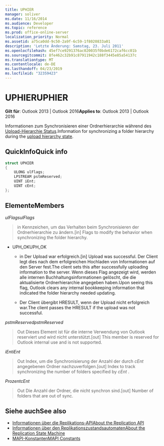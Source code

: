 ```yaml
---
title: UPHIER
manager: soliver
ms.date: 11/16/2014
ms.audience: Developer
ms.topic: reference
ms.prod: office-online-server
localization_priority: Normal
ms.assetid: a75ca0dd-9c50-2a9f-6c59-1f8020833a01
description: 'Letzte Änderung: Samstag, 23. Juli 2011'
ms.openlocfilehash: 45ef7ce9291376ac020035f0bde6172caf6cc01b
ms.sourcegitcommit: 8fe462c32b91c87911942c188f3445e85a54137c
ms.translationtype: MT
ms.contentlocale: de-DE
ms.lasthandoff: 04/23/2019
ms.locfileid: "32359423"
---
```

# <a name="uphier"></a><span data-ttu-id="af23f-103">UPHIER</span><span class="sxs-lookup"><span data-stu-id="af23f-103">UPHIER</span></span>
 
<span data-ttu-id="af23f-104">**Gilt für**: Outlook 2013 | Outlook 2016</span><span class="sxs-lookup"><span data-stu-id="af23f-104">**Applies to**: Outlook 2013 | Outlook 2016</span></span> 
  
<span data-ttu-id="af23f-105">Informationen zum Synchronisieren einer Ordnerhierarchie während des [Upload-Hierarchie Status](upload-hierarchy-state.md).</span><span class="sxs-lookup"><span data-stu-id="af23f-105">Information for synchronizing a folder hierarchy during the [upload hierarchy state](upload-hierarchy-state.md).</span></span>
  
## <a name="quick-info"></a><span data-ttu-id="af23f-106">QuickInfo</span><span class="sxs-lookup"><span data-stu-id="af23f-106">Quick info</span></span>

```cpp
struct UPHIER 
{ 
    ULONG ulFlags; 
    LPSTREAM pstmReserved; 
    UINT iEnt; 
    UINT cEnt; 
};
```

## <a name="members"></a><span data-ttu-id="af23f-107">Elemente</span><span class="sxs-lookup"><span data-stu-id="af23f-107">Members</span></span>

<span data-ttu-id="af23f-108">_ulFlags_</span><span class="sxs-lookup"><span data-stu-id="af23f-108">_ulFlags_</span></span>
  
> <span data-ttu-id="af23f-109">in Kennzeichen, um das Verhalten beim Synchronisieren der Ordnerhierarchie zu ändern.</span><span class="sxs-lookup"><span data-stu-id="af23f-109">[in] Flags to modify the behavior when synchronizing the folder hierarchy.</span></span>
    
  - <span data-ttu-id="af23f-110">UPH_OK</span><span class="sxs-lookup"><span data-stu-id="af23f-110">UPH_OK</span></span>
    
    - <span data-ttu-id="af23f-111">in Der Upload war erfolgreich.</span><span class="sxs-lookup"><span data-stu-id="af23f-111">[in] Upload was successful.</span></span> <span data-ttu-id="af23f-112">Der Client legt dies nach dem erfolgreichen Hochladen von Informationen auf den Server fest.</span><span class="sxs-lookup"><span data-stu-id="af23f-112">The client sets this after successfully uploading information to the server.</span></span> <span data-ttu-id="af23f-113">Wenn dieses Flag angezeigt wird, werden alle internen Buchhaltungsinformationen gelöscht, die die aktualisierte Ordnerhierarchie angegeben haben.</span><span class="sxs-lookup"><span data-stu-id="af23f-113">Upon seeing this flag, Outlook clears any internal bookkeeping information that indicated the folder hierarchy needed updating.</span></span> 
    
    - <span data-ttu-id="af23f-114">Der Client übergibt HRESULT, wenn der Upload nicht erfolgreich war.</span><span class="sxs-lookup"><span data-stu-id="af23f-114">The client passes the HRESULT if the upload was not successful.</span></span>
    
<span data-ttu-id="af23f-115">_pstmReserved_</span><span class="sxs-lookup"><span data-stu-id="af23f-115">_pstmReserved_</span></span>
  
> <span data-ttu-id="af23f-116">Out Dieses Element ist für die interne Verwendung von Outlook reserviert und wird nicht unterstützt.</span><span class="sxs-lookup"><span data-stu-id="af23f-116">[out] This member is reserved for Outlook internal use and is not supported.</span></span>
    
<span data-ttu-id="af23f-117">_iEnt_</span><span class="sxs-lookup"><span data-stu-id="af23f-117">_iEnt_</span></span>
  
> <span data-ttu-id="af23f-118">Out Index, um die Synchronisierung der Anzahl der durch *cEnt* angegebenen Ordner nachzuverfolgen.</span><span class="sxs-lookup"><span data-stu-id="af23f-118">[out] Index to track synchronizing the number of folders specified by  *cEnt*  .</span></span> 
    
<span data-ttu-id="af23f-119">_Prozent_</span><span class="sxs-lookup"><span data-stu-id="af23f-119">_cEnt_</span></span>
  
> <span data-ttu-id="af23f-120">Out Die Anzahl der Ordner, die nicht synchron sind.</span><span class="sxs-lookup"><span data-stu-id="af23f-120">[out] Number of folders that are out of sync.</span></span>
    
## <a name="see-also"></a><span data-ttu-id="af23f-121">Siehe auch</span><span class="sxs-lookup"><span data-stu-id="af23f-121">See also</span></span>

- [<span data-ttu-id="af23f-122">Informationen über die Replikations-API</span><span class="sxs-lookup"><span data-stu-id="af23f-122">About the Replication API</span></span>](about-the-replication-api.md)
- [<span data-ttu-id="af23f-123">Informationen über den Replikationszustandsautomaten</span><span class="sxs-lookup"><span data-stu-id="af23f-123">About the Replication State Machine</span></span>](about-the-replication-state-machine.md)
- [<span data-ttu-id="af23f-124">MAPI-Konstanten</span><span class="sxs-lookup"><span data-stu-id="af23f-124">MAPI Constants</span></span>](mapi-constants.md)

